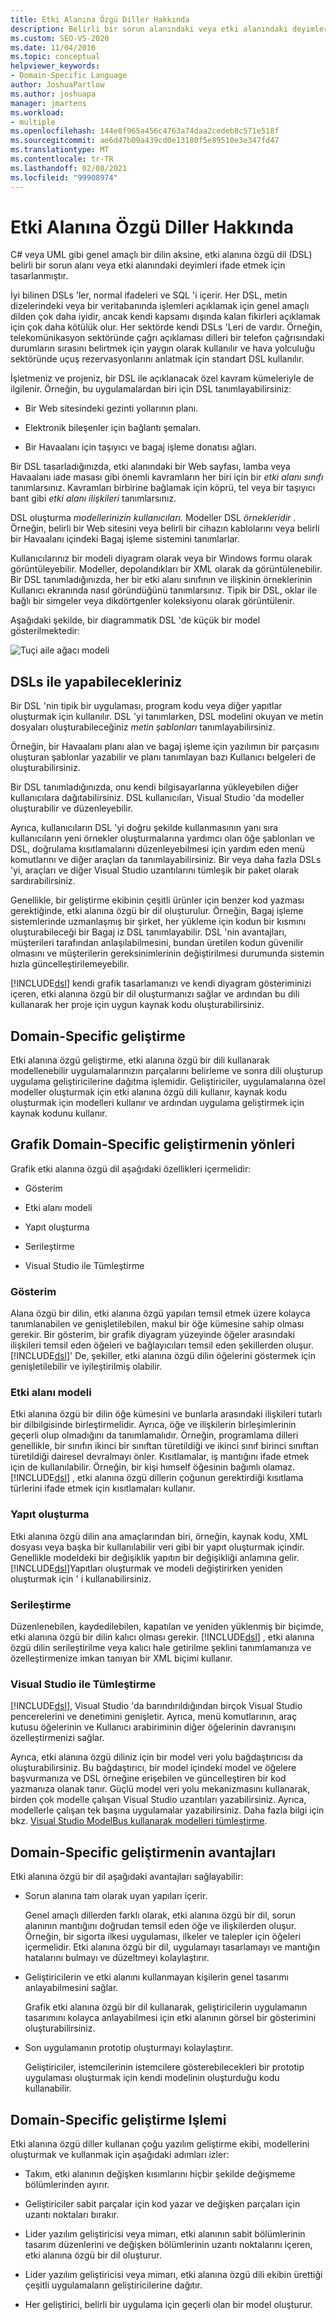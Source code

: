 ```yaml
---
title: Etki Alanına Özgü Diller Hakkında
description: Belirli bir sorun alanındaki veya etki alanındaki deyimleri ifade etmek için bir etki alanına özgü dilin (DSL) nasıl tasarlandığını öğrenin.
ms.custom: SEO-VS-2020
ms.date: 11/04/2016
ms.topic: conceptual
helpviewer_keywords:
- Domain-Specific Language
author: JoshuaPartlow
ms.author: joshuapa
manager: jmartens
ms.workload:
- multiple
ms.openlocfilehash: 144e8f965a456c4763a74daa2cedeb8c571e518f
ms.sourcegitcommit: ae6d47b09a439cd0e13180f5e89510e3e347fd47
ms.translationtype: MT
ms.contentlocale: tr-TR
ms.lasthandoff: 02/08/2021
ms.locfileid: "99908974"
---
```

# <a name="about-domain-specific-languages"></a>Etki Alanına Özgü Diller Hakkında

C# veya UML gibi genel amaçlı bir dilin aksine, etki alanına özgü dil (DSL) belirli bir sorun alanı veya etki alanındaki deyimleri ifade etmek için tasarlanmıştır.

İyi bilinen DSLs 'ler, normal ifadeleri ve SQL 'i içerir. Her DSL, metin dizelerindeki veya bir veritabanında işlemleri açıklamak için genel amaçlı dilden çok daha iyidir, ancak kendi kapsamı dışında kalan fikirleri açıklamak için çok daha kötülük olur. Her sektörde kendi DSLs 'Leri de vardır. Örneğin, telekomünikasyon sektöründe çağrı açıklaması dilleri bir telefon çağrısındaki durumların sırasını belirtmek için yaygın olarak kullanılır ve hava yolculuğu sektöründe uçuş rezervasyonlarını anlatmak için standart DSL kullanılır.

İşletmeniz ve projeniz, bir DSL ile açıklanacak özel kavram kümeleriyle de ilgilenir. Örneğin, bu uygulamalardan biri için DSL tanımlayabilirsiniz:

- Bir Web sitesindeki gezinti yollarının planı.

- Elektronik bileşenler için bağlantı şemaları.

- Bir Havaalanı için taşıyıcı ve bagaj işleme donatısı ağları.

Bir DSL tasarladığınızda, etki alanındaki bir Web sayfası, lamba veya Havaalanı iade masası gibi önemli kavramların her biri için bir *etki alanı sınıfı* tanımlarsınız. Kavramları birbirine bağlamak için köprü, tel veya bir taşıyıcı bant gibi *etki alanı ilişkileri* tanımlarsınız.

DSL oluşturma *modellerinizin kullanıcıları.* Modeller DSL *örnekleridir* . Örneğin, belirli bir Web sitesini veya belirli bir cihazın kablolarını veya belirli bir Havaalanı içindeki Bagaj işleme sistemini tanımlarlar.

Kullanıcılarınız bir modeli diyagram olarak veya bir Windows formu olarak görüntüleyebilir. Modeller, depolandıkları bir XML olarak da görüntülenebilir. Bir DSL tanımladığınızda, her bir etki alanı sınıfının ve ilişkinin örneklerinin Kullanıcı ekranında nasıl göründüğünü tanımlarsınız. Tipik bir DSL, oklar ile bağlı bir simgeler veya dikdörtgenler koleksiyonu olarak görüntülenir.

Aşağıdaki şekilde, bir diagrammatik DSL 'de küçük bir model gösterilmektedir:

![Tuçi aile ağacı modeli](../modeling/media/tudor_familytreemodel.png)

## <a name="what-you-can-do-with-dsls"></a>DSLs ile yapabilecekleriniz

Bir DSL 'nin tipik bir uygulaması, program kodu veya diğer yapıtlar oluşturmak için kullanılır. DSL 'yi tanımlarken, DSL modelini okuyan ve metin dosyaları oluşturabileceğiniz *metin şablonları* tanımlayabilirsiniz.

Örneğin, bir Havaalanı planı alan ve bagaj işleme için yazılımın bir parçasını oluşturan şablonlar yazabilir ve planı tanımlayan bazı Kullanıcı belgeleri de oluşturabilirsiniz.

Bir DSL tanımladığınızda, onu kendi bilgisayarlarına yükleyebilen diğer kullanıcılara dağıtabilirsiniz. DSL kullanıcıları, Visual Studio 'da modeller oluşturabilir ve düzenleyebilir.

Ayrıca, kullanıcıların DSL 'yi doğru şekilde kullanmasının yanı sıra kullanıcıların yeni örnekler oluşturmalarına yardımcı olan öğe şablonları ve DSL, doğrulama kısıtlamalarını düzenleyebilmesi için yardım eden menü komutlarını ve diğer araçları da tanımlayabilirsiniz. Bir veya daha fazla DSLs 'yi, araçları ve diğer Visual Studio uzantılarını tümleşik bir paket olarak sardırabilirsiniz.

Genellikle, bir geliştirme ekibinin çeşitli ürünler için benzer kod yazması gerektiğinde, etki alanına özgü bir dil oluşturulur. Örneğin, Bagaj işleme sistemlerinde uzmanlaşmış bir şirket, her yükleme için kodun bir kısmını oluşturabileceği bir Bagaj iz DSL tanımlayabilir. DSL 'nin avantajları, müşterileri tarafından anlaşılabilmesini, bundan üretilen kodun güvenilir olmasını ve müşterilerin gereksinimlerinin değiştirilmesi durumunda sistemin hızla güncelleştirilemeyebilir.

[!INCLUDE[dsl](../modeling/includes/dsl_md.md)] kendi grafik tasarlamanızı ve kendi diyagram gösteriminizi içeren, etki alanına özgü bir dil oluşturmanızı sağlar ve ardından bu dili kullanarak her proje için uygun kaynak kodu oluşturabilirsiniz.

## <a name="domain-specific-development"></a>Domain-Specific geliştirme

Etki alanına özgü geliştirme, etki alanına özgü bir dili kullanarak modellenebilir uygulamalarınızın parçalarını belirleme ve sonra dili oluşturup uygulama geliştiricilerine dağıtma işlemidir. Geliştiriciler, uygulamalarına özel modeller oluşturmak için etki alanına özgü dili kullanır, kaynak kodu oluşturmak için modelleri kullanır ve ardından uygulama geliştirmek için kaynak kodunu kullanır.

## <a name="aspects-of-graphical-domain-specific-development"></a>Grafik Domain-Specific geliştirmenin yönleri

Grafik etki alanına özgü dil aşağıdaki özellikleri içermelidir:

- Gösterim

- Etki alanı modeli

- Yapıt oluşturma

- Serileştirme

- Visual Studio ile Tümleştirme

### <a name="notation"></a>Gösterim

Alana özgü bir dilin, etki alanına özgü yapıları temsil etmek üzere kolayca tanımlanabilen ve genişletilebilen, makul bir öğe kümesine sahip olması gerekir. Bir gösterim, bir grafik diyagram yüzeyinde öğeler arasındaki ilişkileri temsil eden öğeleri ve bağlayıcıları temsil eden şekillerden oluşur. [!INCLUDE[dsl](../modeling/includes/dsl_md.md)]' De, şekiller, etki alanına özgü dilin öğelerini göstermek için genişletilebilir ve iyileştirilmiş olabilir.

### <a name="domain-model"></a>Etki alanı modeli

Etki alanına özgü bir dilin öğe kümesini ve bunlarla arasındaki ilişkileri tutarlı bir dilbilgisinde birleştirmelidir. Ayrıca, öğe ve ilişkilerin birleşimlerinin geçerli olup olmadığını da tanımlamalıdır. Örneğin, programlama dilleri genellikle, bir sınıfın ikinci bir sınıftan türetildiği ve ikinci sınıf birinci sınıftan türetildiği dairesel devralmayı önler. Kısıtlamalar, iş mantığını ifade etmek için de kullanılabilir. Örneğin, bir kişi hımself öğesinin bağımlı olamaz. [!INCLUDE[dsl](../modeling/includes/dsl_md.md)] , etki alanına özgü dillerin çoğunun gerektirdiği kısıtlama türlerini ifade etmek için kısıtlamaları kullanır.

### <a name="artifact-generation"></a>Yapıt oluşturma

Etki alanına özgü dilin ana amaçlarından biri, örneğin, kaynak kodu, XML dosyası veya başka bir kullanılabilir veri gibi bir yapıt oluşturmak içindir. Genellikle modeldeki bir değişiklik yapıtın bir değişikliği anlamına gelir. [!INCLUDE[dsl](../modeling/includes/dsl_md.md)]Yapıtları oluşturmak ve modeli değiştirirken yeniden oluşturmak için ' i kullanabilirsiniz.

### <a name="serialization"></a>Serileştirme

Düzenlenebilen, kaydedilebilen, kapatılan ve yeniden yüklenmiş bir biçimde, etki alanına özgü bir dilin kalıcı olması gerekir. [!INCLUDE[dsl](../modeling/includes/dsl_md.md)] , etki alanına özgü dilin serileştirilme veya kalıcı hale getirilme şeklini tanımlamanıza ve özelleştirmenize imkan tanıyan bir XML biçimi kullanır.

### <a name="integration-with-visual-studio"></a>Visual Studio ile Tümleştirme

[!INCLUDE[dsl](../modeling/includes/dsl_md.md)], Visual Studio 'da barındırıldığından birçok Visual Studio pencerelerini ve denetimini genişletir. Ayrıca, menü komutlarının, araç kutusu öğelerinin ve Kullanıcı arabiriminin diğer öğelerinin davranışını özelleştirmenizi sağlar.

Ayrıca, etki alanına özgü diliniz için bir model veri yolu bağdaştırıcısı da oluşturabilirsiniz. Bu bağdaştırıcı, bir model içindeki model ve öğelere başvurmanıza ve DSL örneğine erişebilen ve güncelleştiren bir kod yazmanıza olanak tanır. Güçlü model veri yolu mekanizmasını kullanarak, birden çok modelle çalışan Visual Studio uzantıları yazabilirsiniz. Ayrıca, modellerle çalışan tek başına uygulamalar yazabilirsiniz. Daha fazla bilgi için bkz. [Visual Studio ModelBus kullanarak modelleri tümleştirme](../modeling/integrating-models-by-using-visual-studio-modelbus.md).

## <a name="benefits-of-domain-specific-development"></a>Domain-Specific geliştirmenin avantajları

Etki alanına özgü bir dil aşağıdaki avantajları sağlayabilir:

- Sorun alanına tam olarak uyan yapıları içerir.

     Genel amaçlı dillerden farklı olarak, etki alanına özgü bir dil, sorun alanının mantığını doğrudan temsil eden öğe ve ilişkilerden oluşur. Örneğin, bir sigorta ilkesi uygulaması, ilkeler ve talepler için öğeleri içermelidir. Etki alanına özgü bir dil, uygulamayı tasarlamayı ve mantığın hatalarını bulmayı ve düzeltmeyi kolaylaştırır.

- Geliştiricilerin ve etki alanını kullanmayan kişilerin genel tasarımı anlayabilmesini sağlar.

     Grafik etki alanına özgü bir dil kullanarak, geliştiricilerin uygulamanın tasarımını kolayca anlayabilmesi için etki alanının görsel bir gösterimini oluşturabilirsiniz.

- Son uygulamanın prototip oluşturmayı kolaylaştırır.

     Geliştiriciler, istemcilerinin istemcilere gösterebilecekleri bir prototip uygulaması oluşturmak için kendi modelinin oluşturduğu kodu kullanabilir.

## <a name="the-process-of-domain-specific-development"></a>Domain-Specific geliştirme Işlemi

Etki alanına özgü diller kullanan çoğu yazılım geliştirme ekibi, modellerini oluşturmak ve kullanmak için aşağıdaki adımları izler:

- Takım, etki alanının değişken kısımlarını hiçbir şekilde değişmeme bölümlerinden ayırır.

- Geliştiriciler sabit parçalar için kod yazar ve değişken parçaları için uzantı noktaları bırakır.

- Lider yazılım geliştiricisi veya mimarı, etki alanının sabit bölümlerinin tasarım düzenlerini ve değişken bölümlerinin uzantı noktalarını içeren, etki alanına özgü bir dil oluşturur.

- Lider yazılım geliştiricisi veya mimarı, etki alanına özgü dili ekibin ürettiği çeşitli uygulamaların geliştiricilerine dağıtır.

- Her geliştirici, belirli bir uygulama için geçerli olan bir model oluşturur.
